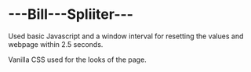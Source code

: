 # ---Bill---Spliiter---

Used basic Javascript and a window interval for resetting the values and webpage within 2.5 seconds.

Vanilla CSS used for the looks of the page.